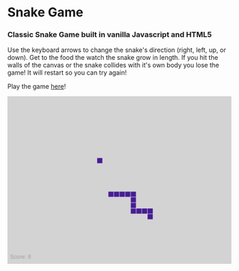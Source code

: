 # Snake Game

### Classic Snake Game built in vanilla Javascript and HTML5

Use the keyboard arrows to change the snake's direction (right, left, up, or down). Get to the food the watch the snake grow in length. If you hit the walls of the canvas or the snake collides with it's own body you lose the game! It will restart so you can try again!

Play the game [here](https://melaniep518.github.io/snake-game/)!

<img src="/snake-screenshot.png" width="600">